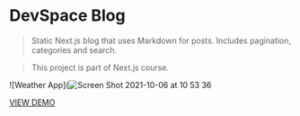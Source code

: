 # DevSpace Blog

> Static Next.js blog that uses Markdown for posts. Includes pagination, categories and search.

> This project is part of Next.js course.

![Weather App](![Screen Shot 2021-10-06 at 10 53 36](https://user-images.githubusercontent.com/82881295/136162508-6084a6c6-2c6d-48c7-a930-92337f2325b3.png 'Weather App')

[VIEW DEMO](https://meital-next-weather-app-bf2b06ryu-meitalcohen1.vercel.app/)

